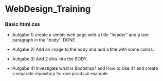 # WebDesign_Training
### Basic html css


- Aufgabe 1)  create a simple web page with a title "header" and a text paragraph in the "body". DONE
- Aufgabe 2)  Add an image to the body and add a title with some colors.
- Aufgabe 3)  Add 2 divs into the BODY.

- Aufgabe 4) Investigate what is Bootstrap? and How to Use it? and create a separate repository for one practical example.
